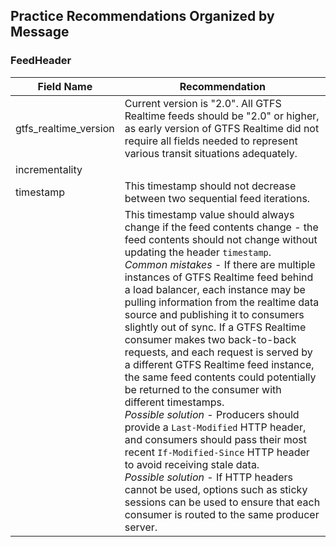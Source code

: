 ## Practice Recommendations Organized by Message

### FeedHeader

| Field Name | Recommendation |
| --- | --- |
| gtfs_realtime_version | Current version is "2.0".  All GTFS Realtime feeds should be "2.0" or higher, as early version of GTFS Realtime did not require all fields needed to represent various transit situations adequately. |
| incrementality | | 
| timestamp | This timestamp should not decrease between two sequential feed iterations. |
|  | This timestamp value should always change if the feed contents change - the feed contents should not change without updating the header `timestamp`.<br>*Common mistakes* - If there are multiple instances of GTFS Realtime feed behind a load balancer, each instance may be pulling information from the realtime data source and publishing it to consumers slightly out of sync. If a GTFS Realtime consumer makes two back-to-back requests, and each request is served by a different GTFS Realtime feed instance, the same feed contents could potentially be returned to the consumer with different timestamps.<br>*Possible solution* - Producers should provide a `Last-Modified` HTTP header, and consumers should pass their most recent `If-Modified-Since` HTTP header to avoid receiving stale data.<br>*Possible solution* - If HTTP headers cannot be used, options such as sticky sessions can be used to ensure that each consumer is routed to the same producer server. |
